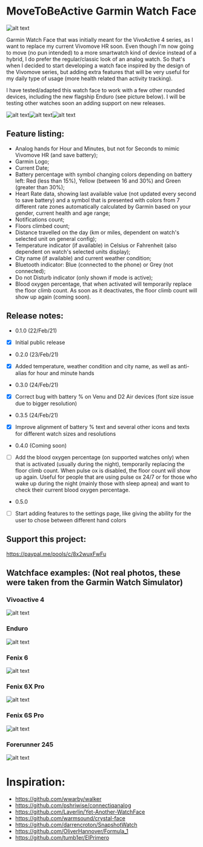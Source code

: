 # MoveToBeActive Garmin Watch Face
![alt text](https://github.com/fevieira27/MoveToBeActive/blob/main/GitHub/Logo2-MoveToBeActive.png?raw=true)

Garmin Watch Face that was initially meant for the VivoActive 4 series, as I want to replace my current Vivomove HR soon. Even though I'm now going to move (no pun intended) to a more smartwatch kind of device instead of a hybrid, I do prefer the regular/classic look of an analog watch. So that's when I decided to start developing a watch face inspired by the design of the Vivomove series, but adding extra features that will be very useful for my daily type of usage (more health related than activity tracking).

I have tested/adapted this watch face to work with a few other rounded devices, including the new flagship Enduro (see picture below). I will be testing other watches soon an adding support on new releases.

![alt text](https://github.com/fevieira27/MoveToBeActive/blob/main/GitHub/Vivomove.jpg?raw=true)![alt text](https://github.com/fevieira27/MoveToBeActive/blob/main/GitHub/Arrow.png?raw=true)![alt text](https://github.com/fevieira27/MoveToBeActive/blob/main/GitHub/Home.png?raw=true)

## Feature listing:
* Analog hands for Hour and Minutes, but not for Seconds to mimic Vivomove HR (and save battery);
* Garmin Logo;
* Current Date;
* Battery percentage with symbol changing colors depending on battery left: Red (less than 15%), Yellow (between 16 and 30%) and Green (greater than 30%);
* Heart Rate data, showing last available value (not updated every second to save battery) and a symbol that is presented with colors from 7 different rate zones automatically calculated by Garmin based on your gender, current health and age range;
* Notifications count;
* Floors climbed count;
* Distance travelled on the day (km or miles, dependent on watch's selected unit on general config);
* Temperature indicator (if available) in Celsius or Fahrenheit (also dependent on watch's selected units display);
* City name (if available) and current weather condition;
* Bluetooth indicator: Blue (connected to the phone) or Grey (not connected);
* Do not Disturb indicator (only shown if mode is active);
* Blood oxygen percentage, that when activated will temporarily replace the floor climb count. As soon as it deactivates, the floor climb count will show up again (coming soon).

## Release notes:
* 0.1.0 (22/Feb/21)
- [x] Initial public release
* 0.2.0 (23/Feb/21)
- [X] Added temperature, weather condition and city name, as well as anti-alias for hour and minute hands
* 0.3.0 (24/Feb/21)
- [X] Correct bug with battery % on Venu and D2 Air devices (font size issue due to bigger resolution)
* 0.3.5 (24/Feb/21)
- [X] Improve alignment of battery % text and several other icons and texts for different watch sizes and resolutions
* 0.4.0 (Coming soon)
- [ ] Add the blood oxygen percentage (on supported watches only) when that is activated (usually during the night), temporarily replacing the floor climb count. When pulse ox is disabled, the floor count will show up again. Useful for people that are using pulse ox 24/7 or for those who wake up during the night (mainly those with sleep apnea) and want to check their current blood oxygen percentage.
* 0.5.0
- [ ] Start adding features to the settings page, like giving the ability for the user to chose between different hand colors

## Support this project:
https://paypal.me/pools/c/8x2wuxFwFu


## Watchface examples: (Not real photos, these were taken from the Garmin Watch Simulator)

### Vivoactive 4
![alt text](https://github.com/fevieira27/MoveToBeActive/blob/main/GitHub/MoveToBeActive.png?raw=true)

### Enduro
![alt text](https://github.com/fevieira27/MoveToBeActive/blob/main/GitHub/Enduro.png?raw=true)

### Fenix 6
![alt text](https://github.com/fevieira27/MoveToBeActive/blob/main/GitHub/Fenix.png?raw=true)

### Fenix 6X Pro
![alt text](https://github.com/fevieira27/MoveToBeActive/blob/main/GitHub/Fenix6xPro.png?raw=true)

### Fenix 6S Pro
![alt text](https://github.com/fevieira27/MoveToBeActive/blob/main/GitHub/Fenix6Spro.png?raw=true)

### Forerunner 245
![alt text](https://github.com/fevieira27/MoveToBeActive/blob/main/GitHub/Forerunner245.png?raw=true)


# Inspiration:
* https://github.com/wwarby/walker
* https://github.com/pshriwise/connectiqanalog
* https://github.com/Laverlin/Yet-Another-WatchFace
* https://github.com/warmsound/crystal-face
* https://github.com/darrencroton/SnapshotWatch
* https://github.com/OliverHannover/Formula_1
* https://github.com/tumb1er/ElPrimero
